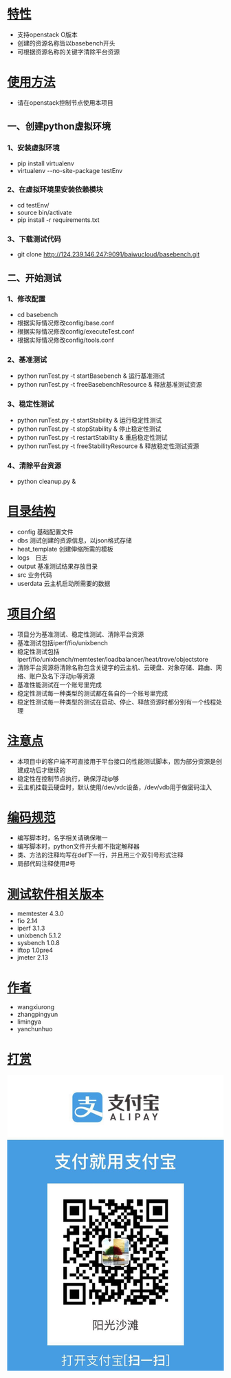 # [特性]()
* 支持openstack O版本
* 创建的资源名称皆以basebench开头
* 可根据资源名称的关键字清除平台资源

# [使用方法]()
* 请在openstack控制节点使用本项目

## 一、创建python虚拟环境 
### 1、安装虚拟环境
* pip install virtualenv
* virtualenv --no-site-package testEnv

### 2、在虚拟环境里安装依赖模块
* cd testEnv/
* source bin/activate
* pip install -r requirements.txt

### 3、下载测试代码
* git clone http://124.239.146.247:9091/baiwucloud/basebench.git

## 二、开始测试
### 1、修改配置
* cd basebench
* 根据实际情况修改config/base.conf
* 根据实际情况修改config/executeTest.conf
* 根据实际情况修改config/tools.conf

### 2、基准测试 
* python runTest.py -t startBasebench & 运行基准测试
* python runTest.py -t freeBasebenchResource & 释放基准测试资源

### 3、稳定性测试
* python runTest.py -t startStability & 运行稳定性测试
* python runTest.py -t stopStability & 停止稳定性测试
* python runTest.py -t restartStability & 重启稳定性测试
* python runTest.py -t freeStabilityResource & 释放稳定性测试资源

### 4、清除平台资源
* python cleanup.py &

# [目录结构]()
* config 基础配置文件
* dbs 测试创建的资源信息，以json格式存储
* heat_template 创建伸缩所需的模板
* logs　日志
* output 基准测试结果存放目录
* src 业务代码 
* userdata 云主机启动所需要的数据

# [项目介绍]()
* 项目分为基准测试、稳定性测试、清除平台资源
* 基准测试包括iperf/fio/unixbench
* 稳定性测试包括iperf/fio/unixbench/memtester/loadbalancer/heat/trove/objectstore
* 清除平台资源将清除名称包含关键字的云主机、云硬盘、对象存储、路由、网络、账户及名下浮动ip等资源
* 基准性能测试在一个账号里完成
* 稳定性测试每一种类型的测试都在各自的一个账号里完成
* 稳定性测试每一种类型的测试在启动、停止、释放资源时都分别有一个线程处理

# [注意点]()
* 本项目中的客户端不可直接用于平台接口的性能测试脚本，因为部分资源是创建成功后才继续的
* 稳定性在控制节点执行，确保浮动ip够
* 云主机挂载云硬盘时，默认使用/dev/vdc设备，/dev/vdb用于做密码注入

# [编码规范]()
* 编写脚本时，名字相关请确保唯一
* 编写脚本时，python文件开头都不指定解释器
* 类、方法的注释均写在def下一行，并且用三个双引号形式注释
* 局部代码注释使用#号

# [测试软件相关版本]()
* memtester 4.3.0
* fio 2.14
* iperf 3.1.3
* unixbench 5.1.2
* sysbench 1.0.8
* iftop 1.0pre4
* jmeter 2.13

# [作者]()
* wangxiurong
* zhangpingyun
* limingya
* yanchunhuo
 
 # [打赏]()
![avatar](https://github.com/yanchunhuo/resources/blob/master/Alipay.jpg)
